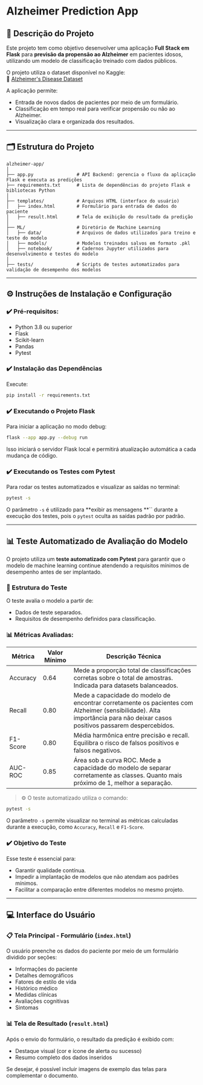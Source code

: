 # Alzheimer Prediction App

## 📖 Descrição do Projeto

Este projeto tem como objetivo desenvolver uma aplicação **Full Stack em Flask** para **previsão da propensão ao Alzheimer** em pacientes idosos, utilizando um modelo de classificação treinado com dados públicos.

O projeto utiliza o dataset disponível no Kaggle:\
🔗 [Alzheimer's Disease Dataset](https://www.kaggle.com/datasets/rabieelkharoua/alzheimers-disease-dataset)

A aplicação permite:

- Entrada de novos dados de pacientes por meio de um formulário.
- Classificação em tempo real para verificar propensão ou não ao Alzheimer.
- Visualização clara e organizada dos resultados.

---

## 🗂️ Estrutura do Projeto

```text
alzheimer-app/
│
├── app.py                # API Backend: gerencia o fluxo da aplicação Flask e executa as predições
├── requirements.txt      # Lista de dependências do projeto Flask e bibliotecas Python
│
├── templates/            # Arquivos HTML (interface do usuário)
│   ├── index.html        # Formulário para entrada de dados do paciente
│   ├── result.html       # Tela de exibição do resultado da predição
│
├── ML/                   # Diretório de Machine Learning
│   ├── data/             # Arquivos de dados utilizados para treino e teste do modelo
│   ├── models/           # Modelos treinados salvos em formato .pkl
│   ├── notebook/         # Cadernos Jupyter utilizados para desenvolvimento e testes do modelo
│
├── tests/                # Scripts de testes automatizados para validação de desempenho dos modelos
```

---

## ⚙️ Instruções de Instalação e Configuração

### ✔️ Pré-requisitos:

- Python 3.8 ou superior
- Flask
- Scikit-learn
- Pandas
- Pytest

### ✔️ Instalação das Dependências

Execute:

```bash
pip install -r requirements.txt
```

### ✔️ Executando o Projeto Flask

Para iniciar a aplicação no modo debug:

```bash
flask --app app.py --debug run
```

Isso iniciará o servidor Flask local e permitirá atualização automática a cada mudança de código.

### ✔️ Executando os Testes com Pytest

Para rodar os testes automatizados e visualizar as saídas no terminal:

```bash
pytest -s
```

O parâmetro `-s` é utilizado para **exibir as mensagens **`` durante a execução dos testes, pois o `pytest` oculta as saídas padrão por padrão.

---

## 📊 Teste Automatizado de Avaliação do Modelo

O projeto utiliza um **teste automatizado com Pytest** para garantir que o modelo de machine learning continue atendendo a requisitos mínimos de desempenho antes de ser implantado.

### 📂 Estrutura do Teste

O teste avalia o modelo a partir de:

- Dados de teste separados.
- Requisitos de desempenho definidos para classificação.

### 📊 Métricas Avaliadas:

| Métrica  | Valor Mínimo | Descrição Técnica                                                                                                                                                          |
| -------- | ------------ | -------------------------------------------------------------------------------------------------------------------------------------------------------------------------- |
| Accuracy | 0.64         | Mede a proporção total de classificações corretas sobre o total de amostras. Indicada para datasets balanceados.                                                           |
| Recall   | 0.80         | Mede a capacidade do modelo de encontrar corretamente os pacientes com Alzheimer (sensibilidade). Alta importância para não deixar casos positivos passarem despercebidos. |
| F1-Score | 0.80         | Média harmônica entre precisão e recall. Equilibra o risco de falsos positivos e falsos negativos.                                                                         |
| AUC-ROC  | 0.85         | Área sob a curva ROC. Mede a capacidade do modelo de separar corretamente as classes. Quanto mais próximo de 1, melhor a separação.                                        |

> ⚙️ O teste automatizado utiliza o comando:

```bash
pytest -s
```

O parâmetro `-s` permite visualizar no terminal as métricas calculadas durante a execução, como `Accuracy`, `Recall` e `F1-Score`.

### ✔️ Objetivo do Teste

Esse teste é essencial para:

- Garantir qualidade contínua.
- Impedir a implantação de modelos que não atendam aos padrões mínimos.
- Facilitar a comparação entre diferentes modelos no mesmo projeto.

---

## 💻 Interface do Usuário

### 📋 Tela Principal - Formulário (`index.html`)

O usuário preenche os dados do paciente por meio de um formulário dividido por seções:

- Informações do paciente
- Detalhes demográficos
- Fatores de estilo de vida
- Histórico médico
- Medidas clínicas
- Avaliações cognitivas
- Sintomas

### 📊 Tela de Resultado (`result.html`)

Após o envio do formulário, o resultado da predição é exibido com:

- Destaque visual (cor e ícone de alerta ou sucesso)
- Resumo completo dos dados inseridos

Se desejar, é possível incluir imagens de exemplo das telas para complementar o documento.

